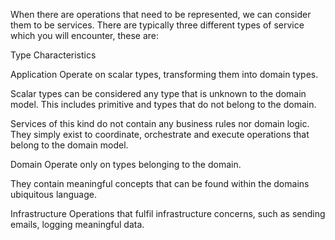 When there are operations that need to be represented, we can consider them to be services. There are typically three different types of service which you will encounter, these are:

Type	Characteristics

Application	Operate on scalar types, transforming them into domain types.

Scalar types can be considered any type that is unknown to the domain model. This includes primitive and types that do not belong to the domain.



Services of this kind do not contain any business rules nor domain logic. They simply exist to coordinate, orchestrate and execute operations that belong to the domain model.

Domain	Operate only on types belonging to the domain.



They contain meaningful concepts that can be found within the domains ubiquitous language.

Infrastructure	Operations that fulfil infrastructure concerns, such as sending emails, logging meaningful data.



